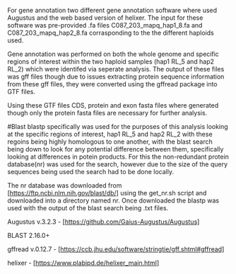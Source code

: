 For gene annotation two different gene annotation software where used Augustus and the web based version of helixer. The input for these software was pre-provided .fa files C087_203_mapq_hap1_8.fa and C087_203_mapq_hap2_8.fa corrasponding to the the different haploids used. 

Gene annotation was performed on both the whole genome and specific regions of interest within the two haploid samples (hap1 RL_5 and hap2 RL_2) which were identifed via seperate analysis. The output of these files was gff files though due to issues extracting protein sequence information from these gff files, they were converted using the gffread package into GTF files.

Using these GTF files CDS, protein and exon fasta files where generated though only the protein fasta files are necessary for further analysis. 

#Blast 
blastp specifically was used for the purposes of this analysis looking at the specific regions of interest, hap1 RL_5 and hap2 RL_2 with these regoins being highly homologous to one another, with the blast search being down to look for any potential difference between them, specifically looking at differences in potein products. For this the non-redundant protein database(nr) was used for the search, however due to the size of the query sequences being used the search had to be done locally.

The nr database was downloaded from [https://ftp.ncbi.nlm.nih.gov/blast/db/] using the get_nr.sh script and downloaded into a directory named nr. Once downloaded the blastp was used with the output of the blast search being .txt files.












Augustus v.3.2.3 - [https://github.com/Gaius-Augustus/Augustus]

 BLAST 2.16.0+

gffread v.0.12.7 - [https://ccb.jhu.edu/software/stringtie/gff.shtml#gffread]

helixer - [https://www.plabipd.de/helixer_main.html]
